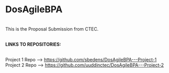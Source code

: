 # DosAgileBPA
<br /> This is the Proposal Submission from CTEC.

<br /><b>LINKS TO REPOSITORIES:</b>
<br />

<br />Project 1 Repo --> https://github.com/sbedens/DosAgileBPA---Project-1
<br />Project 2 Repo --> https://github.com/uuddinctec/DosAgileBPA---Project-2
<br />
<br />
